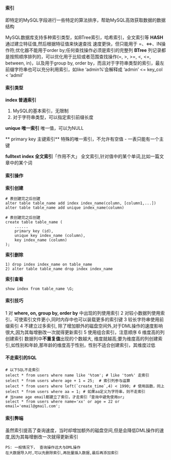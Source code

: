 #### 索引
即特定的MySQL字段进行一些特定的算法排序，帮助MySQL高效获取数据的数据结构

MySQL数据库支持多种索引类型，如BTree索引，哈希索引，全文索引等
**HASH**
通过建立特征值,然后根据特征值来快速查找
速度更快，但只能用于 =、<=>、IN操作符;优化器不能用于order by;任何查找操作必须是索引的完整列
**BTree**
列记录都是按照顺序排列的，可以优化用于比较或者范围查找操作(=, >, >=, <, <=, between, in)，以及用于group by, order by，而且对于字符串类型的索引，最左前缀字符串也可以充分利用索引，如like ‘admin%’会解释成 ‘admin’ <= key_col < ‘admil’

#### 索引类型
**index 普通索引**
1) MySQL的基本索引，无限制
2) 对于字符串类型，可以指定索引前缀长度

**unique 唯一索引**
唯一值，可以为NULL

** primary key 主键索引**
特殊的唯一索引，不允许有空值 - 一表只能有一个主键

**fulltext index 全文索引**「作用不大」
全文索引,针对值中的某个单词,比如一篇文章中的某个词

#### 索引操作
**索引创建**

```
# 表创建完之后创建
alter table table_name add index index_name(column, [column1,...])
alter table table_name add unique index_name(column)

# 表创建完之后创建
create table table_name (
    ......
    primary key (id),
    unique key index_name (column),
    key index_name (column)
);
```

**索引删除**
```
1) drop index index_name on table_name
2) alter table table_name drop index index_name
```
**索引查看**
```
show index from table_name \G;
```

#### 索引技巧
1 对 **where, on, group by, order by** 中出现的列使用索引
2 对较小数据列使用索引，可使索引文件更小,同时内存中也可以装载更多的索引键
3 较长字符串使用前缀索引
4 不建立过多索引, 除了增加额外的磁盘空间外,对于DML操作的速度影响很大,因为其每增删改一次就得更新索引
5 使用组合索引，注意顺序
6 维度高的列创建索引
数据列中**不重复值**出现的个数越大, 维度就越高;要为维度高的列创建索引,如性别和年龄,那年龄的维度高于性别，性别不适合创建索引，其维度过低

#### 不走索引的SQL
```
# 以下SQL不走索引
select * from users where name like '%tom'; # like 'tom%' 走索引
select * from users where age + 1 = 25;  # 索引列参与运算
select * from users where left(`create_time`,4) < 1990; # 使用函数，同上
select * from users where aa = 1; # 如果aa定义为字符串，则不走索引
# 当name age email都建立了索引，才走索引「查询中避免使用or」
select * from users where name='xx' or age = 22 or email='email@gmail.com';
```

#### 索引弊端
虽然索引提高了查询速度，当时却增加额外的磁盘空间,但是会降低DML操作的速度,因为其每增删改一次就得更新索引
```
PS: 一般情况下， 查询操作远大与DML操作
在大数据导入时,可以先删除索引,再批量插入数据,最后再添加索引
```
